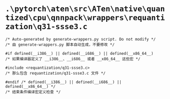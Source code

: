 # `.\pytorch\aten\src\ATen\native\quantized\cpu\qnnpack\wrappers\requantization\q31-ssse3.c`

```
/* Auto-generated by generate-wrappers.py script. Do not modify */
/* 由 generate-wrappers.py 脚本自动生成，不要修改 */

#if defined(__i386__) || defined(__i686__) || defined(__x86_64__)
/* 如果编译器定义了 __i386__、__i686__ 或者 __x86_64__ 这些宏 */

#include <requantization/q31-ssse3.c>
/* 那么包含 requantization/q31-ssse3.c 文件 */

#endif /* defined(__i386__) || defined(__i686__) || defined(__x86_64__) */
/* 结束条件编译宏定义检查 */
```